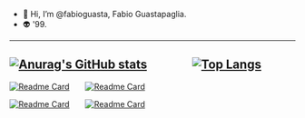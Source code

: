 - 👋 Hi, I’m @fabioguasta, Fabio Guastapaglia. 
- 👽 '99.
------------------------------------------------------------------------------------------------------------------------------------
[![Anurag's GitHub stats](https://github-readme-stats.vercel.app/api?username=fabioguasta&show_icons=true&theme=tokyonight&hide_rank=true?include_all_commits=false)](https://github.com/anuraghazra/github-readme-stats)&nbsp;&nbsp;&nbsp;&nbsp;&nbsp;&nbsp;&nbsp;&nbsp;&nbsp;&nbsp;&nbsp;&nbsp;&nbsp;&nbsp;&nbsp; [![Top Langs](https://github-readme-stats.vercel.app/api/top-langs/?username=fabioguasta&layout=compact&theme=tokyonight&langs_count=10)](https://github.com/anuraghazra/github-readme-stats)
------------------------------------------------------------------------------------------------------------------------------------

[![Readme Card](https://github-readme-stats.vercel.app/api/pin/?username=fabioguasta&repo=WORTH&theme=tokyonight)](https://github.com/fabioguasta/WORTH)&nbsp;&nbsp;&nbsp;&nbsp;&nbsp;&nbsp;
[![Readme Card](https://github-readme-stats.vercel.app/api/pin/?username=fabioguasta&repo=OCamlProjectPR2&theme=tokyonight)](https://github.com/fabioguasta/OCamlProjectPR2)

[![Readme Card](https://github-readme-stats.vercel.app/api/pin/?username=fabioguasta&repo=LBD-21-22&theme=tokyonight)](https://github.com/fabioguasta/LBD-21-22)&nbsp;&nbsp;&nbsp;&nbsp;&nbsp;&nbsp;
[![Readme Card](https://github-readme-stats.vercel.app/api/pin/?username=fabioguasta&repo=javaProjectPR2&theme=tokyonight)](https://github.com/fabioguasta/javaProjectPR2)



